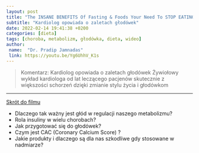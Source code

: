 ```yaml
---
layout: post
title: "The INSANE BENEFITS Of Fasting & Foods Your Need To STOP EATING! (WIDEO)"
subtitle: "Kardiolog opowiada o zaletach głodówek"
date: 2022-02-14 19:41:38 +0200
categories: [dieta]
tags: [choroba, metabolizm, głodówka, dieta, wideo]
author:
 name:  "Dr. Pradip Jamnadas"
 link: https://youtu.be/Yg6UhhV_K1s
---
```

> Komentarz: Kardiolog opowiada o zaletach głodówek
> Żywiołowy wykład kardiologa od lat leczącego pacjenów skutecznie z większości schorzeń dzięki zmianie stylu życia i głodówkom
<hr>

[Skrót do filmu](https://youtu.be/Yg6UhhV_K1s)

- Dlaczego tak ważny jest głód w regulacji naszego metabolizmu?
- Rola insuliny w wielu chorobach?
- Jak przygotować się do głodówek?
- Czym jest CAC (Coronary Calcium Score) ?
- Jakie produkty i dlaczego są dla nas szkodliwe gdy stosowane w nadmiarze?
